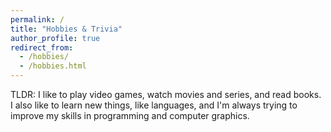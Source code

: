 ```yaml
---
permalink: /
title: "Hobbies & Trivia"
author_profile: true
redirect_from: 
  - /hobbies/
  - /hobbies.html
---
```


TLDR: I like to play video games, watch movies and series, and read books. I also like to learn new things, like languages, and I'm always trying to improve my skills in programming and computer graphics.